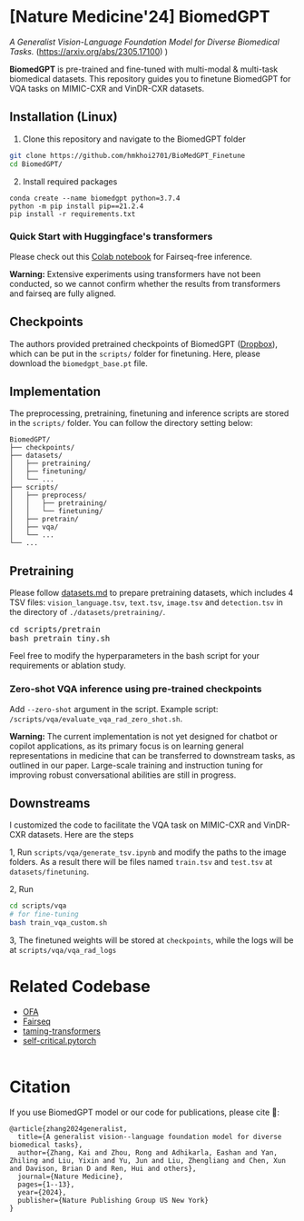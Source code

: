 <!---
Copyright 2022 The OFA-Sys Team. 
Copyright 2023 Kai Zhang @ Lehigh. 
All rights reserved.
This source code is licensed under the Apache 2.0 license found in the LICENSE file in the root directory.
-->

# [Nature Medicine'24] BiomedGPT
*A Generalist Vision-Language Foundation Model for Diverse Biomedical Tasks.* (https://arxiv.org/abs/2305.17100)
)

**BiomedGPT** is pre-trained and fine-tuned with multi-modal & multi-task biomedical datasets. This repository guides you to finetune BiomedGPT for VQA tasks on MIMIC-CXR and VinDR-CXR datasets. 

## Installation (Linux)

1. Clone this repository and navigate to the BiomedGPT folder
```bash
git clone https://github.com/hmkhoi2701/BioMedGPT_Finetune
cd BiomedGPT/
```

2. Install required packages
```Shell
conda create --name biomedgpt python=3.7.4
python -m pip install pip==21.2.4
pip install -r requirements.txt
```

### Quick Start with Huggingface's transformers

Please check out this [Colab notebook](https://colab.research.google.com/drive/1AMG-OwmDpnu24a9ZvCNvZi3BZwb3nSfS?usp=sharing) for Fairseq-free inference. 

**Warning:** Extensive experiments using transformers have not been conducted, so we cannot confirm whether the results from transformers and fairseq are fully aligned.

## Checkpoints
The authors provided pretrained checkpoints of BiomedGPT (<a href="https://www.dropbox.com/sh/cu2r5zkj2r0e6zu/AADZ-KHn-emsICawm9CM4MqVa?dl=0">Dropbox</a>), which can be put in the `scripts/` folder for finetuning. Here, please download the ```biomedgpt_base.pt``` file.

## Implementation
The preprocessing, pretraining, finetuning and inference scripts are stored in the `scripts/` folder. You can follow the directory setting below:

```
BiomedGPT/
├── checkpoints/
├── datasets/
│   ├── pretraining/
│   ├── finetuning/
│   └── ...
├── scripts/
│   ├── preprocess/
│   │   ├── pretraining/
│   │   └── finetuning/
│   ├── pretrain/
│   ├── vqa/
│   └── ...
└── ...
```

## Pretraining
Please follow [datasets.md](datasets.md) to prepare pretraining datasets, which includes 4 TSV files: <code>vision_language.tsv</code>, <code>text.tsv</code>, <code>image.tsv</code> and <code>detection.tsv</code> in the directory of `./datasets/pretraining/`.

<pre>
cd scripts/pretrain
bash pretrain_tiny.sh
</pre>
Feel free to modify the hyperparameters in the bash script for your requirements or ablation study.

### Zero-shot VQA inference using pre-trained checkpoints
Add ```--zero-shot``` argument in the script. Example script: ```/scripts/vqa/evaluate_vqa_rad_zero_shot.sh```.

**Warning:** The current implementation is not yet designed for chatbot or copilot applications, as its primary focus is on learning general representations in medicine that can be transferred to downstream tasks, as outlined in our paper. Large-scale training and instruction tuning for improving robust conversational abilities are still in progress.

## Downstreams
I customized the code to facilitate the VQA task on MIMIC-CXR and VinDR-CXR datasets. Here are the steps

1, Run ```scripts/vqa/generate_tsv.ipynb``` and modify the paths to the image folders. As a result there will be files named ```train.tsv``` and ```test.tsv``` at ```datasets/finetuning```.

2, Run 
```bash
cd scripts/vqa
# for fine-tuning
bash train_vqa_custom.sh
```

3, The finetuned weights will be stored at ```checkpoints```, while the logs will be at ```scripts/vqa/vqa_rad_logs```

# Related Codebase
* [OFA](https://github.com/OFA-Sys/OFA)
* [Fairseq](https://github.com/pytorch/fairseq)
* [taming-transformers](https://github.com/CompVis/taming-transformers)
* [self-critical.pytorch](https://github.com/ruotianluo/self-critical.pytorch)
<br></br>


# Citation
If you use BiomedGPT model or our code for publications, please cite 🤗: 
```
@article{zhang2024generalist,
  title={A generalist vision--language foundation model for diverse biomedical tasks},
  author={Zhang, Kai and Zhou, Rong and Adhikarla, Eashan and Yan, Zhiling and Liu, Yixin and Yu, Jun and Liu, Zhengliang and Chen, Xun and Davison, Brian D and Ren, Hui and others},
  journal={Nature Medicine},
  pages={1--13},
  year={2024},
  publisher={Nature Publishing Group US New York}
}
```
<br></br>
